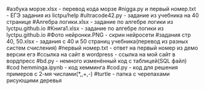 #азбука морзе.xlsx - перевод кода морзе
#nigga.py и первый номер.txt - ЕГЭ задания из lictpu/help
#ultracode42.py - задание из учебника на 40 странице
#Алгебра логики.xlsx - задание по алгебре логики из lyctpu.github.io
#Книга1.xlsx - задание по алгебре логики из lyctpu.github.io
#Фото нейронки.PNG - скрин нейросети
#задания стр 40, 50.xlsx - задания с 40 и 50 страниц учебника(перевод из разных систем счисления)
#первый номер.txt - ответ на первый номер из демо версии егэ
#ссылка на сайт в wordpress - ссылка на мой сайт в вордпресс
#bd.py - немного изменённый код с таблицей(SQL файл)
#cod hemminga.ipynb - код хемминга
#cod.py - код для решения примеров с 2-мя числами(*,,+,-)
#turtle - папка с черепахами рисующими деревья
